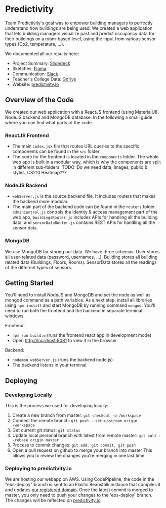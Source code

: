 # Predictivity

Team Predictivity's goal was to empower building managers to perfectly understand how buildings are being used. We created a web application that lets building managers visualize past and predict occupancy data for their buildings on a room-based level, using the input from various sensor types (Co2, temperature, ...). 

We documented all our results here:
- Project Summary: [Slidedeck](https://docs.google.com/presentation/d/1qpU_UKLbqJDZ6oZMdAlD6Jsx-QJ2avTraa9yf8MUtsM/edit?usp=sharing) 
- Sketches: [Figma](https://www.figma.com/file/wOsFS1qPWi37BpjUHW58na/CS210_Figma?node-id=0%3A1)
- Communication: 	[Slack](predictivityworkspace.slack.com)
- Teacher's College Data: [Gdrive](https://drive.google.com/open?id=1DFASDY-6bd1F9LfzzfqIgpeD1SUZT-J5)
- Website: [predictivity.io](http://predictivity.io/)

## Overview of the Code

We created our web application with a ReactJS frontend (using MaterialUI), NodeJS backend and MongoDB database. In the following a small guide where you can find what parts of the code.

### ReactJS Frontend ###
- The main `index.jsx` file that routes URL queries to the specific components can be found in the `src` folder
- The code for the frontend is located in the `components` folder. The whole web app is built in a modular way, which is why the compenents are split in different sub-folders.
TODO: Do we need data, images, public & styles, CS210 Heatmap???

### NodeJS Backend ###
- `webServer.js` is the source backend file. It includes routers that makes the backend more modular.
- The main part of the backend code can be found in the `routers` folder. `adminControl.js` controls the identity & access management part of the web app, `buildingsRouter.js` includes APIs for handling all the building data, and `sensorDataRouter.js` contains REST APIs for handling all the sensor data.

### MongoDB ###
We use MongoDB for storing our data. We have three schemas. User stores all user-related data (password, usernames, ...). Building stores all building related data (Buildings, Floors, Rooms). SensorData stores all the readings of the different types of sensors.


## Getting Started

You'll need to install NodeJS and MongoDB and set the node as well as mongod command as a path variables. As a next step, install all libraries using `npm install` and start MongoDB by running command `mongod`. You'll need to run both the frontend and the backend in separate terminal windows.

Frontend:

- `npm run build:w` (runs the frontend react app in development mode)
- Open [http://localhost:8081](http://localhost:8081) to view it in the browser

Backend:

- `nodemon webServer.js` (runs the backend node.js)
- The backend listens in your terminal

## Deploying

### Developing Locally
This is the process we used for developing locally:
1. Create a new branch from master: `git checkout -b /workspace`
2. Connect the remote branch: `git push --set-upstream origin /workspace`
3. Get current git status: `git status`
4. Update local personal branch with latest from remote master: `git pull --rebase origin master`
5. Process to commit changes: `git add, git commit, git push`
6.  Open a pull request on github to merge your branch into master This allows you to review the changes you're merging in one last time.

### Deploying to predictivity.io
We are hosting our webapp on AWS. Using CodePipeline, the code in the "ebs-deploy" branch is sent to an Elastic Beanstalk instance that compiles it and updates [our registered domain](predictivity.io). Once the latest commit is merged to master, you only need to push your changes to the 'ebs-deploy' branch. The changes will be reflected on [predictivity.io](predictivity.io)


